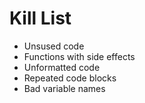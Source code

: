 Kill List
=========
* Unsused code
* Functions with side effects
* Unformatted code
* Repeated code blocks
* Bad variable names
